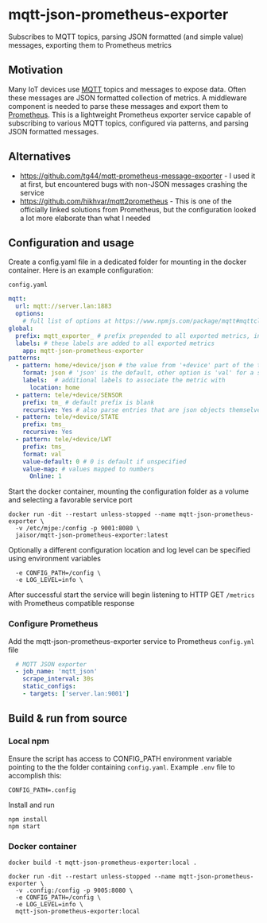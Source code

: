 # mqtt-json-prometheus-exporter
Subscribes to MQTT topics, parsing JSON formatted (and simple value) messages, exporting them to Prometheus metrics

## Motivation
Many IoT devices use [MQTT](https://mqtt.org/) topics and messages to expose data. Often these messages are JSON formatted collection of metrics. 
A middleware component is needed to parse these messages and export them to [Prometheus](https://prometheus.io/docs/instrumenting/exporters/).
This is a lightweight Prometheus exporter service capable of subscribing to various MQTT topics, configured via patterns, and parsing
JSON formatted messages.

## Alternatives
* https://github.com/tg44/mqtt-prometheus-message-exporter - I used it at first, but encountered bugs with non-JSON messages crashing the service
* https://github.com/hikhvar/mqtt2prometheus - This is one of the officially linked solutions from Prometheus, but the configuration looked a lot more elaborate than what I needed 

## Configuration and usage

Create a config.yaml file in a dedicated folder for mounting in the docker container. Here is an example configuration:

`config.yaml`
```yaml
mqtt:
  url: mqtt://server.lan:1883
  options:
    # full list of options at https://www.npmjs.com/package/mqtt#mqttclientstreambuilder-options
global:
  prefix: mqtt_exporter_ # prefix prepended to all exported metrics, in addition to the pattern prefix if specified
  labels: # these labels are added to all exported metrics
    app: mqtt-json-prometheus-exporter
patterns:
  - pattern: home/+device/json # the value from '+device' part of the topic will be added to a label called 'device'
    format: json # 'json' is the default, other option is 'val' for a scalar value
    labels:  # additional labels to associate the metric with
      location: home
  - pattern: tele/+device/SENSOR
    prefix: tm_ # default prefix is blank
    recursive: Yes # also parse entries that are json objects themselves
  - pattern: tele/+device/STATE
    prefix: tms_
    recursive: Yes
  - pattern: tele/+device/LWT
    prefix: tms_
    format: val
    value-default: 0 # 0 is default if unspecified
    value-map: # values mapped to numbers
      Online: 1
```

Start the docker container, mounting the configuration folder as a volume and selecting a favorable service port
```shell
docker run -dit --restart unless-stopped --name mqtt-json-prometheus-exporter \
  -v /etc/mjpe:/config -p 9001:8080 \
  jaisor/mqtt-json-prometheus-exporter:latest
```

Optionally a different configuration location and log level can be specified using environment variables
```
  -e CONFIG_PATH=/config \
  -e LOG_LEVEL=info \
```

After successful start the service will begin listening to HTTP GET `/metrics` with Prometheus compatible response

### Configure Prometheus 

Add the mqtt-json-prometheus-exporter service to Prometheus `config.yml` file
```yaml
  # MQTT JSON exporter
  - job_name: 'mqtt_json'
    scrape_interval: 30s
    static_configs:
    - targets: ['server.lan:9001']
```

## Build & run from source

### Local npm

Ensure the script has access to CONFIG_PATH environment variable pointing to the the folder containing `config.yaml`. Example `.env` file to accomplish this:

```
CONFIG_PATH=.config
```

Install and run

```shell
npm install
npm start
```

### Docker container

```shell
docker build -t mqtt-json-prometheus-exporter:local .
```

```shell
docker run -dit --restart unless-stopped --name mqtt-json-prometheus-exporter \
  -v .config:/config -p 9005:8080 \
  -e CONFIG_PATH=/config \
  -e LOG_LEVEL=info \
  mqtt-json-prometheus-exporter:local
```
